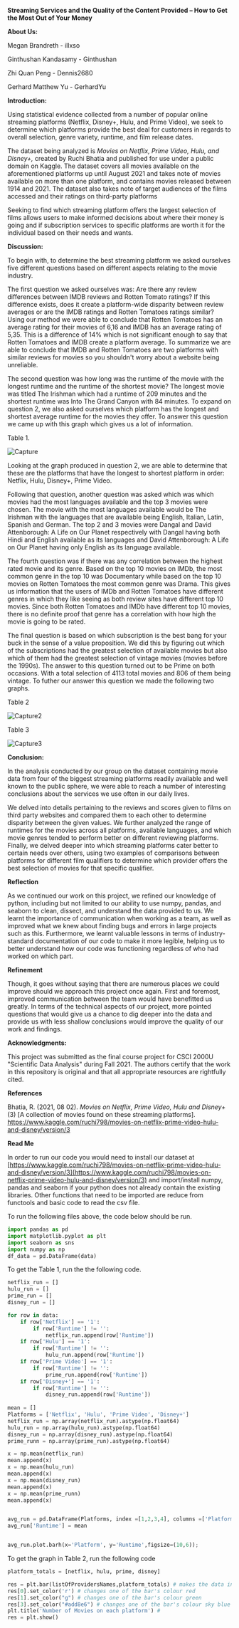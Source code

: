 **Streaming Services and the Quality of the Content Provided – How to Get the Most Out of Your Money**

**About Us:**

Megan Brandreth - illxso

Ginthushan Kandasamy - Ginthushan

Zhi Quan Peng - Dennis2680

Gerhard Matthew Yu - GerhardYu

**Introduction:**

Using statistical evidence collected from a number of popular online streaming platforms (Netflix, Disney+, Hulu, and Prime Video), we seek to determine which platforms provide the best deal for customers in regards to overall selection, genre variety, runtime, and film release dates.

The dataset being analyzed is _Movies on Netflix, Prime Video, Hulu, and Disney+,_ created by Ruchi Bhatia and published for use under a public domain on Kaggle. The dataset covers all movies available on the aforementioned platforms up until August 2021 and takes note of movies available on more than one platform, and contains movies released between 1914 and 2021. The dataset also takes note of target audiences of the films accessed and their ratings on third-party platforms

Seeking to find which streaming platform offers the largest selection of films allows users to make informed decisions about where their money is going and if subscription services to specific platforms are worth it for the individual based on their needs and wants.

**Discussion:**

To begin with, to determine the best streaming platform we asked ourselves five different questions based on different aspects relating to the movie industry.

The first question we asked ourselves was: Are there any review differences between IMDB reviews and Rotten Tomato ratings? If this difference exists, does it create a platform-wide disparity between review averages or are the IMDB ratings and Rotten Tomatoes ratings similar? Using our method we were able to conclude that Rotten Tomatoes has an average rating for their movies of 6,16 and IMDB has an average rating of 5,35. This is a difference of 14% which is not significant enough to say that Rotten Tomatoes and IMDB create a platform average. To summarize we are able to conclude that IMDB and Rotten Tomatoes are two platforms with similar reviews for movies so you shouldn&#39;t worry about a website being unreliable.

The second question was how long was the runtime of the movie with the longest runtime and the runtime of the shortest movie? The longest movie was titled The Irishman which had a runtime of 209 minutes and the shortest runtime was Into The Grand Canyon with 84 minutes. To expand on question 2, we also asked ourselves which platform has the longest and shortest average runtime for the movies they offer. To answer this question we came up with this graph which gives us a lot of information.


Table 1.

![Capture](https://user-images.githubusercontent.com/90259988/144955521-6aa23a4d-0eb7-4726-ba59-7fbc1d194310.PNG)

Looking at the graph produced in question 2, we are able to determine that these are the platforms that have the longest to shortest platform in order: Netflix, Hulu, Disney+, Prime Video.

Following that question, another question was asked which was which movies had the most languages available and the top 3 movies were chosen. The movie with the most languages available would be The Irishman with the languages that are available being English, Italian, Latin, Spanish and German. The top 2 and 3 movies were Dangal and David Attenborough: A Life on Our Planet respectively with Dangal having both Hindi and English available as its languages and David Attenborough: A Life on Our Planet having only English as its language available.

The fourth question was if there was any correlation between the highest rated movie and its genre. Based on the top 10 movies on IMDb, the most common genre in the top 10 was Documentary while based on the top 10 movies on Rotten Tomatoes the most common genre was Drama. This gives us information that the users of IMDb and Rotten Tomatoes have different genres in which they like seeing as both review sites have different top 10 movies. Since both Rotten Tomatoes and IMDb have different top 10 movies, there is no definite proof that genre has a correlation with how high the movie is going to be rated.

The final question is based on which subscription is the best bang for your buck in the sense of a value proposition. We did this by figuring out which of the subscriptions had the greatest selection of available movies but also which of them had the greatest selection of vintage movies (movies before the 1990s). The answer to this question turned out to be Prime on both occasions. With a total selection of 4113 total movies and 806 of them being vintage. To futher our answer this question we made the following two graphs.


Table 2

![Capture2](https://user-images.githubusercontent.com/90259988/144961783-4d4f8f1e-ffce-46e7-b2e8-8495056ff59a.PNG)


Table 3

![Capture3](https://user-images.githubusercontent.com/90259988/144962286-6aec5141-bab4-441c-ad90-50b3556a0835.PNG)

**Conclusion:**

In the analysis conducted by our group on the dataset containing movie data from four of the biggest streaming platforms readily available and well known to the public sphere, we were able to reach a number of interesting conclusions about the services we use often in our daily lives.

We delved into details pertaining to the reviews and scores given to films on third party websites and compared them to each other to determine disparity between the given values. We further analyzed the range of runtimes for the movies across all platforms, available languages, and which movie genres tended to perform better on different reviewing platforms. Finally, we delved deeper into which streaming platforms cater better to certain needs over others, using two examples of comparisons between platforms for different film qualifiers to determine which provider offers the best selection of movies for that specific qualifier.

**Reflection**

As we continued our work on this project, we refined our knowledge of python, including but not limited to our ability to use numpy, pandas, and seaborn to clean, dissect, and understand the data provided to us. We learnt the importance of communication when working as a team, as well as improved what we knew about finding bugs and errors in large projects such as this. Furthermore, we learnt valuable lessons in terms of industry-standard documentation of our code to make it more legible, helping us to better understand how our code was functioning regardless of who had worked on which part.

**Refinement**

Though, it goes without saying that there are numerous places we could improve should we approach this project once again. First and foremost, improved communication between the team would have benefitted us greatly. In terms of the technical aspects of our project, more pointed questions that would give us a chance to dig deeper into the data and provide us with less shallow conclusions would improve the quality of our work and findings.

**Acknowledgments:**

This project was submitted as the final course project for CSCI 2000U &quot;Scientific Data Analysis&quot; during Fall 2021. The authors certify that the work in this repository is original and that all appropriate resources are rightfully cited.

**References**

Bhatia, R. (2021, 08 02). _Movies on Netflix, Prime Video, Hulu and Disney+_ (3) [A collection of movies found on these streaming platforms]. https://www.kaggle.com/ruchi798/movies-on-netflix-prime-video-hulu-and-disney/version/3

**Read Me**

In order to run our code you would need to install our dataset at [https://www.kaggle.com/ruchi798/movies-on-netflix-prime-video-hulu-and-disney/version/3](https://www.kaggle.com/ruchi798/movies-on-netflix-prime-video-hulu-and-disney/version/3) and import/install numpy, pandas and seaborn if your python does not already contain the existing libraries. Other functions that need to be imported are reduce from functools and basic code to read the csv file.

To run the following files above, the code below should be run.
```python
import pandas as pd
import matplotlib.pyplot as plt
import seaborn as sns
import numpy as np
df_data = pd.DataFrame(data)
```

To get the Table 1, run the the following code.
```python
netflix_run = []
hulu_run = []
prime_run = []
disney_run = []

for row in data:
    if row['Netflix'] == '1':
        if row['Runtime'] != '':
            netflix_run.append(row['Runtime'])
    if row['Hulu'] == '1':
        if row['Runtime'] != '':
            hulu_run.append(row['Runtime'])
    if row['Prime Video'] == '1':
        if row['Runtime'] != '':
            prime_run.append(row['Runtime'])
    if row['Disney+'] == '1':
        if row['Runtime'] != '':
            disney_run.append(row['Runtime'])
        
mean = []
Platforms = ['Netflix', 'Hulu', 'Prime Video', 'Disney+']
netflix_run = np.array(netflix_run).astype(np.float64)
hulu_run = np.array(hulu_run).astype(np.float64)
disney_run = np.array(disney_run).astype(np.float64)
prime_runn = np.array(prime_run).astype(np.float64)

x = np.mean(netflix_run)
mean.append(x)
x = np.mean(hulu_run)
mean.append(x)
x = np.mean(disney_run)
mean.append(x)
x = np.mean(prime_runn)
mean.append(x)


avg_run = pd.DataFrame(Platforms, index =[1,2,3,4], columns =['Platform'])
avg_run['Runtime'] = mean


avg_run.plot.barh(x='Platform', y='Runtime',figsize=(10,6));
```


To get the graph in Table 2, run the following code
```python
platform_totals = [netflix, hulu, prime, disney]

res = plt.bar(listOfProvidersNames,platform_totals) # makes the data into a bar graph
res[0].set_color('r') # changes one of the bar's colour red 
res[1].set_color("g") # changes one of the bar's colour green
res[3].set_color("#add8e6") # changes one of the bar's colour sky blue
plt.title('Number of Movies on each platform') # 
res = plt.show()
```
